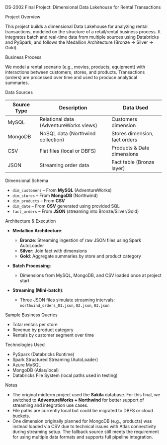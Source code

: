 DS-2002 Final Project: Dimensional Data Lakehouse for Rental Transactions

Project Overview

This project builds a dimensional Data Lakehouse for analyzing rental transactions, modeled on the structure of a retail/rental business process. It integrates batch and real-time data from multiple sources using Databricks and PySpark, and follows the Medallion Architecture (Bronze → Silver → Gold).

Business Process

We model a rental scenario (e.g., movies, products, equipment) with interactions between customers, stores, and products. Transactions (orders) are processed over time and used to produce analytical summaries.

Data Sources

| Source Type | Description                            | Data Used                  |
|-------------|----------------------------------------|----------------------------|
| MySQL       | Relational data (AdventureWorks views) | Customers dimension        |
| MongoDB     | NoSQL data (Northwind collection)       | Stores dimension, fact orders |
| CSV         | Flat files (local or DBFS)             | Products & Date dimensions |
| JSON        | Streaming order data                   | Fact table (Bronze layer)  |

Dimensional Schema

- `dim_customers` – From **MySQL** (AdventureWorks)
- `dim_stores` – From **MongoDB** (Northwind)
- `dim_products` – From **CSV**
- `dim_date` – From **CSV** generated using provided SQL
- `fact_orders` – From **JSON** (streaming into Bronze/Silver/Gold)


Architecture & Execution

- **Medallion Architecture**:
  - **Bronze**: Streaming ingestion of raw JSON files using Spark AutoLoader
  - **Silver**: Join fact with dimensions
  - **Gold**: Aggregate summaries by store and product category

- **Batch Processing**:
  - Dimensions from MySQL, MongoDB, and CSV loaded once at project start

- **Streaming (Mini-batch)**:
  - Three JSON files simulate streaming intervals: `northwind_orders_01.json`, `02.json`, `03.json`

Sample Business Queries

- Total rentals per store
- Revenue by product category
- Rentals by customer segment over time

Technologies Used

- PySpark (Databricks Runtime)
- Spark Structured Streaming (AutoLoader)
- Azure MySQL
- MongoDB (Atlas/local)
- Databricks File System (local paths used in testing)

Notes

- The original midterm project used the **Sakila** database. For this final, we switched to **AdventureWorks + Northwind** for better support of streaming and integration use cases.
- File paths are currently local but could be migrated to DBFS or cloud buckets.
- One dimension originally planned for MongoDB (e.g., products) was instead loaded via CSV due to technical issues with Atlas connectivity during streaming setup. The fallback source still meets the requirement for using multiple data formats and supports full pipeline integration.

